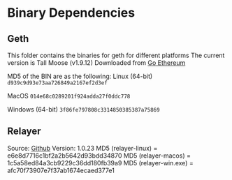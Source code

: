 Binary Dependencies
===================

Geth
----

This folder contains the binaries for geth for different platforms
The current version is Tall Moose (v1.9.12)
Downloaded from [Go Ethereum](https://geth.ethereum.org/downloads/)

MD5 of the BIN are as the following:
Linux (64-bit)
`d939c9d93e73aa726849a2167ef2d3ef`

MacOS
`014e68c0289201f924adda27f0ddc778`

Windows (64-bit)
`3f86fe797808c3314850385387a75869`


Relayer
-------

Source: [Github](https://www.github.com/syscoin/relayer/)
Version: 1.0.23
MD5 (relayer-linux) = e6e8d7716c1bf2a2b5642d93bdd34870
MD5 (relayer-macos) = 1c5a58ed84a3cb9229c36dd180fb39a9
MD5 (relayer-win.exe) = afc70f73907e7f37ab1674ecaed377e1
